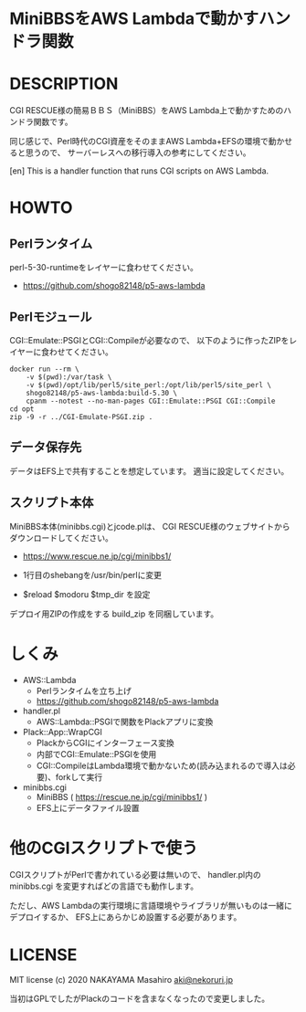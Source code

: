 # MiniBBSをAWS Lambdaで動かすハンドラ関数

# DESCRIPTION

CGI RESCUE様の簡易ＢＢＳ（MiniBBS）をAWS Lambda上で動かすためのハンドラ関数です。

同じ感じで、Perl時代のCGI資産をそのままAWS Lambda+EFSの環境で動かせると思うので、
サーバーレスへの移行導入の参考にしてください。

[en] This is a handler function that runs CGI scripts on AWS Lambda.

# HOWTO

## Perlランタイム

perl-5-30-runtimeをレイヤーに食わせてください。

* https://github.com/shogo82148/p5-aws-lambda

## Perlモジュール

CGI::Emulate::PSGIとCGI::Compileが必要なので、
以下のように作ったZIPをレイヤーに食わせてください。

```
docker run --rm \
    -v $(pwd):/var/task \
    -v $(pwd)/opt/lib/perl5/site_perl:/opt/lib/perl5/site_perl \
    shogo82148/p5-aws-lambda:build-5.30 \
    cpanm --notest --no-man-pages CGI::Emulate::PSGI CGI::Compile
cd opt
zip -9 -r ../CGI-Emulate-PSGI.zip .
```

## データ保存先

データはEFS上で共有することを想定しています。
適当に設定してください。

## スクリプト本体

MiniBBS本体(minibbs.cgi)とjcode.plは、
CGI RESCUE様のウェブサイトからダウンロードしてください。

* https://www.rescue.ne.jp/cgi/minibbs1/

* 1行目のshebangを/usr/bin/perlに変更
* $reload $modoru $tmp_dir を設定

デプロイ用ZIPの作成をする build_zip を同梱しています。

# しくみ

* AWS::Lambda
  * Perlランタイムを立ち上げ
  * https://github.com/shogo82148/p5-aws-lambda
* handler.pl
  * AWS::Lambda::PSGIで関数をPlackアプリに変換
* Plack::App::WrapCGI
  * PlackからCGIにインターフェース変換
  * 内部でCGI::Emulate::PSGIを使用
  * CGI::CompileはLambda環境で動かないため(読み込まれるので導入は必要)、forkして実行
* minibbs.cgi
  * MiniBBS ( https://rescue.ne.jp/cgi/minibbs1/ )
  * EFS上にデータファイル設置

# 他のCGIスクリプトで使う

CGIスクリプトがPerlで書かれている必要は無いので、
handler.pl内の minibbs.cgi を変更すればどの言語でも動作します。

ただし、AWS Lambdaの実行環境に言語環境やライブラリが無いものは一緒にデプロイするか、
EFS上にあらかじめ設置する必要があります。

# LICENSE

MIT license (c) 2020 NAKAYAMA Masahiro <aki@nekoruri.jp>

当初はGPLでしたがPlackのコードを含まなくなったので変更しました。

